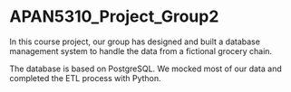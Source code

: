 # APAN5310_Project_Group2
In this course project, our group has designed and built a database management system to handle the data from a fictional grocery chain.

The database is based on PostgreSQL. We mocked most of our data and completed the ETL process with Python.
